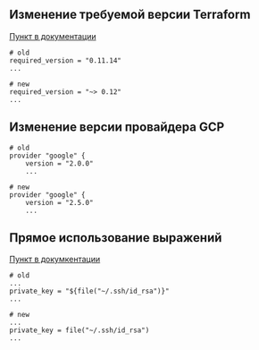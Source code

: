 ## Изменение требуемой версии Terraform

[Пункт в документации](https://www.terraform.io/docs/configuration/terraform.html#specifying-a-required-terraform-version)

```HCL
# old
required_version = "0.11.14"
...

# new
required_version = "~> 0.12"
...
```

## Изменение версии провайдера GCP

```HCL
# old
provider "google" {   
    version = "2.0.0"
    ...

# new
provider "google" {   
    version = "2.5.0"
    ...
```

## Прямое использование выражений

[Пункт в докумкентации](https://www.terraform.io/upgrade-guides/0-12.html#first-class-expressions)

```HCL
# old
...
private_key = "${file("~/.ssh/id_rsa")}"
...

# new
...
private_key = file("~/.ssh/id_rsa")
...
```
